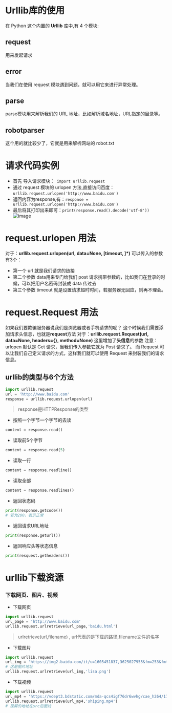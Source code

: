 # Urllib库的使用
在 Python 这个内置的 **Urllib** 库中,有 4 个模块:

## request
用来发起请求

## error
当我们在使用 request 模块遇到问题，就可以用它来进行异常处理。

## parse
parse模块用来解析我们的 URL 地址，比如解析域名地址，URL指定的目录等。

## robotparser
这个用的就比较少了，它就是用来解析网站的 robot.txt

# 请求代码实例
* 首先 导入请求模块：``` import urllib.request```
* 通过 request 模块的 urlopen 方法,直接访问百度：```urllib.request.urlopen('http://www.baidu.com')```
* 返回内容为response,有：```response = urllib.request.urlopen('http://www.baidu.com')```
* 最后将其打印出来即可：```print(response.read().decode('utf-8'))```
![image](https://github.com/modernRanger/Python-/assets/119305740/fea1370e-9101-443c-a218-9b8fff1feb79)

# request.urlopen 用法
对于：**urllib.request.urlopen(url, data=None, [timeout, ]*)**
可以传入的参数有3个：
* 第一个 url 就是我们请求的链接
* 第二个参数 data用来专门给我们 post 请求携带参数的，比如我们在登录的时候，可以把用户名密码封装成 data 传过去
* 第三个参数 timeout 就是设置请求超时时间，若服务器无回应，则再不理会。

# request.Request 用法
如果我们要欺骗服务器说我们是浏览器或者手机请求的呢？
这个时候我们需要添加请求头信息，也就是**request**方法
对于：**urllib.request.Request(url, data=None, headers={}, method=None)**
这里增加了**头信息**的参数
注意：urlopen 默认是 Get 请求，当我们传入参数它就为 Post 请求了。
而 Request 可以让我们自己定义请求的方式，这样我们就可以使用 Request 来封装我们的请求信息。


## urllib的类型与6个方法
```PYTHON
import urllib.request
url = 'http://www.baidu.com'
response = urllib.request.urlopen(url)
```
> response是HTTPResponse的类型

* 按照一个字节一个字节的去读
```PYTHON
content = response.read()
```

* 读取前5个字节
```python
content = response.read(5)
```

* 读取一行
```python
content = response.readline()
```

* 读取全部
```python
content = response.readlines()
```

* 返回状态码
```python
print(response.getcode())
# 若为200，表示正常
```

* 返回请求URL地址
```python
print(response.geturl())
```

* 返回响应头等状态信息
```python
print(resquest.getheaders())
```

# urllib下载资源
### 下载网页、图片、视频
* 下载网页
```python
import urllib.request
url_page = 'http://www.baidu.com'
urllib.request.urlretrieve(url_page,'baidu.html')
```
> urlretrieve(url,filename) , url代表的是下载的路径,filename文件的名字
* 下载图片
```PYTHON
import urllib.request
url_img = 'https://img2.baidu.com/it/u=1605451837,3625027955&fm=253&fmt=auto&app=120&f=JPEG?w=500&h=750'
# 这是图片地址
urllib.request.urlretrieve(url_img,'lisa.png')
```

* 下载视频
```python
import urllib.request
url_mp4 = 'https://vdept3.bdstatic.com/mda-qcs4igf76dr6wvhg/cae_h264/1711619746830645229/mda-qcs4igf76dr6wvhg.mp4?v_from_s=hkapp-haokan-nanjing&auth_key=1721925953-0-0-bebd6f825e59e4616d84e7b30f7dd340&bcevod_channel=searchbox_feed&pd=1&cr=0&cd=0&pt=3&logid=2753046636&vid=7041184069613214762&klogid=2753046636&abtest=101830_2-17451_1'
urllib.request.urlretrieve(url_mp4,'shiping.mp4')
# 视屏的地址在src后面找
```
